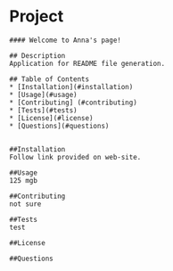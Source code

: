 # Project
    #### Welcome to Anna's page!

    ## Description
    Application for README file generation. 

    ## Table of Contents 
    * [Installation](#installation)
    * [Usage](#usage)
    * [Contributing] (#contributing)
    * [Tests](#tests)
    * [License](#license)
    * [Questions](#questions)


    ##Installation
    Follow link provided on web-site.

    ##Usage
    125 mgb

    ##Contributing
    not sure

    ##Tests
    test 

    ##License 

    ##Questions 

    

    